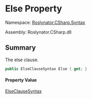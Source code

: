 # Else Property

Namespace: [Roslynator.CSharp.Syntax](../../README.md)

Assembly: Roslynator\.CSharp\.dll

## Summary

The else clause\.

```csharp
public ElseClauseSyntax Else { get; }
```

#### Property Value

[ElseClauseSyntax](https://docs.microsoft.com/en-us/dotnet/api/microsoft.codeanalysis.csharp.syntax.elseclausesyntax)


